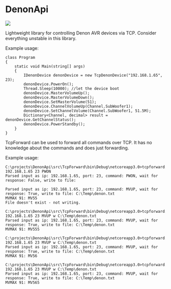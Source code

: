 # DenonApi

![](https://github.com/FrankvdStam/DenonApi/workflows/Build/badge.svg)


Lightweight library for controlling Denon AVR devices via TCP.
Consider everything unstable in this library.

Example usage:

    class Program
    {
        static void Main(string[] args)
        {
            IDenonDevice denonDevice = new TcpDenonDevice("192.168.1.65", 23);
            denonDevice.PowerOn();
            Thread.Sleep(10000); //let the device boot
            denonDevice.MasterVolumeUp();
            denonDevice.MasterVolumeDown();
            denonDevice.SetMasterVolume(51);
            denonDevice.ChannelVolumeUp(Channel.SubWoofer1);
            denonDevice.SetChannelVolume(Channel.SubWoofer1, 51.5M);
            Dictionary<Channel, decimal> result = denonDevice.GetChannelStatus();
            denonDevice.PowerStandby();
        }
    }


TcpForward can be used to forward all commands over TCP. It has no knowledge about the commands and does just forwarding.

Example usage:

	C:\projects\DenonApi\src\TcpForward\bin\Debug\netcoreapp3.0>tcpforward.exe 192.168.1.65 23 PWON
	Parsed input as ip: 192.168.1.65, port: 23, command: PWON, wait for response: False, write to file:

	Parsed input as ip: 192.168.1.65, port: 23, command: MVUP, wait for response: True, write to file: C:\Temp\denon.txt
	MVMAX 91: MV55
	File doesn't exist - not writing.

	C:\projects\DenonApi\src\TcpForward\bin\Debug\netcoreapp3.0>tcpforward.exe 192.168.1.65 23 MVUP w C:\Temp\denon.txt
	Parsed input as ip: 192.168.1.65, port: 23, command: MVUP, wait for response: True, write to file: C:\Temp\denon.txt
	MVMAX 91: MV555

	C:\projects\DenonApi\src\TcpForward\bin\Debug\netcoreapp3.0>tcpforward.exe 192.168.1.65 23 MVUP w C:\Temp\denon.txt
	Parsed input as ip: 192.168.1.65, port: 23, command: MVUP, wait for response: True, write to file: C:\Temp\denon.txt
	MVMAX 91: MV56

	C:\projects\DenonApi\src\TcpForward\bin\Debug\netcoreapp3.0>tcpforward.exe 192.168.1.65 23 MVUP w C:\Temp\denon.txt
	Parsed input as ip: 192.168.1.65, port: 23, command: MVUP, wait for response: True, write to file: C:\Temp\denon.txt
	MVMAX 91: MV565